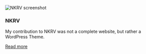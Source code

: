 ![NKRV screenshot](/images/work/nkrv_1920x1080_1444039117.png "NKRV screenshot")

### NKRV

My contribution to NKRV was not a complete website, but rather a WordPress Theme.

<a href="/portfolio/nkrv" class="link">Read more</a>